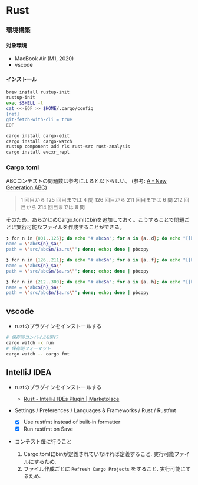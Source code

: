 # Rust

### 環境構築

#### 対象環境
- MacBook Air (M1, 2020)
- vscode

#### インストール

```bash
brew install rustup-init
rustup-init
exec $SHELL -l
cat <<-EOF >> $HOME/.cargo/config
[net]
git-fetch-with-cli = true
EOF

cargo install cargo-edit
cargo install cargo-watch
rustup component add rls rust-src rust-analysis
cargo install evcxr_repl
```

### Cargo.toml

ABCコンテストの問題数は参考によると以下らしい。 (参考: [A - New Generation ABC](https://atcoder.jp/contests/abc214/tasks/abc214_a))

> 1 回目から 125 回目までは 4 問
> 126 回目から 211 回目までは 6 問
> 212 回目から 214 回目までは 8 問

そのため、あらかじめCargo.tomlにbinを追加しておく。こうすることで問題ごとに実行可能なファイルを作成することができる。


```bash
❯ for n in {001..125}; do echo "# abc$n"; for a in {a..d}; do echo "[[bin]]
name = \"abc${n}_$a\"
path = \"src/abc$n/$a.rs\""; done; echo; done | pbcopy

❯ for n in {126..211}; do echo "# abc$n"; for a in {a..f}; do echo "[[bin]]
name = \"abc${n}_$a\"
path = \"src/abc$n/$a.rs\""; done; echo; done | pbcopy

❯ for n in {212..300}; do echo "# abc$n"; for a in {a..h}; do echo "[[bin]]
name = \"abc${n}_$a\"
path = \"src/abc$n/$a.rs\""; done; echo; done | pbcopy

```

## vscode

- rustのプラグインをインストールする

```bash
# 保存時コンパイル&実行
cargo watch -x run
# 保存時フォーマット
cargo watch -- cargo fmt
```

## IntelliJ IDEA

- rustのプラグインをインストールする
  - [Rust - IntelliJ IDEs Plugin | Marketplace](https://plugins.jetbrains.com/plugin/8182-rust)

- Settings / Preferences / Languages & Frameworks / Rust / Rustfmt
  - [x] Use rustfmt instead of built-in formatter
  - [x] Run rustfmt on Save

- コンテスト毎に行うこと
  1. Cargo.tomlにbinが定義されていなければ定義すること. 実行可能ファイルにするため. 
  2. ファイル作成ごとに `Refresh Cargo Projects` をすること. 実行可能にするため.
